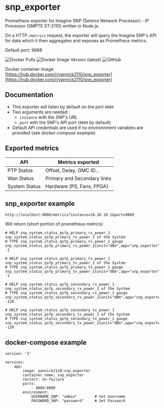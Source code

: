 # snp_exporter
Prometheus exporter for Imagine SNP (Selenio Network Processor) - IP Processor (SMPTE ST-2110) written in Node.js.

On a HTTP `/metrics` request, the exporter will query the Imagine SNP's API for data which it then aggregates and exposes as Prometheus metrics. 

Default port: 9688


![Docker Pulls](https://img.shields.io/docker/pulls/yannick2110/snp_exporter?logo=Docker)
![Docker Image Version (latest)](https://img.shields.io/docker/v/yannick2110/snp_exporter?label=latest%20docker%20image&logo=Docker)
![GitHub](https://img.shields.io/github/license/yannickOlivier/snp_exporter)

Docker container image: [https://hub.docker.com/r/yannick2110/snp_exporter](https://hub.docker.com/r/yannick2110/snp_exporter)

## Documentation 

- This exporter will listen by default on the port `8080`
- Two arguments are needed :
  - `instance` with the SNP's URL
  - `port` with the SNP's API port (`9089` by default)
- Default API credentials are used if no environnment variables are provided (see *docker-compose* example)

## Exported metrics

| API            |  Metrics exported            |
|----------------|------------------------------|
| PTP Status     | Offset, Delay, GMC ID...     |
| Wan Status     | Primary and Secondary links  |
| System Status  | Hardware (PS, Fans, FPGA)    |

## snp_exporter example 

`http://localhost:8080/metrics?instance=10.10.10.1&port=9089`

Will return (short portion of prometheus metrics)

````
# HELP snp_system_status_qsfp_primary_rx_power_1 snp_system_status_qsfp_primary_rx_power_1 of the System
# TYPE snp_system_status_qsfp_primary_rx_power_1 gauge
snp_system_status_qsfp_primary_rx_power_1{unit="dBm",app="snp_exporter"} -1

# HELP snp_system_status_qsfp_primary_tx_power_1 snp_system_status_qsfp_primary_tx_power_1 of the System
# TYPE snp_system_status_qsfp_primary_tx_power_1 gauge
snp_system_status_qsfp_primary_tx_power_1{unit="dBm",app="snp_exporter"} -1

# HELP snp_system_status_qsfp_secondary_rx_power_1 snp_system_status_qsfp_secondary_rx_power_1 of the System
# TYPE snp_system_status_qsfp_secondary_rx_power_1 gauge
snp_system_status_qsfp_secondary_rx_power_1{unit="dBm",app="snp_exporter"} -120

# HELP snp_system_status_qsfp_secondary_tx_power_1 snp_system_status_qsfp_secondary_tx_power_1 of the System
# TYPE snp_system_status_qsfp_secondary_tx_power_1 gauge
snp_system_status_qsfp_secondary_tx_power_1{unit="dBm",app="snp_exporter"} -120
````

## docker-compose example 

````
version: '3'

services:
    app:
        image: yannick2110:snp_exporter
        container_name: snp_exporter
        restart: on-failure
        ports:
            - 8080:8080
        environment:
            USERNAME_SNP: "admin"        # Set Username
            PASSWORD_SNP: "password"     # Set Password
````